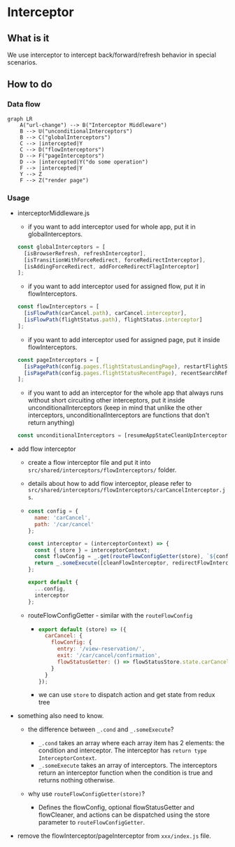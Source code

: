 # Interceptor

## What is it

We use interceptor to intercept back/forward/refresh behavior in special scenarios.

## How to do

### Data flow

```mermaid
graph LR
    A("url-change") --> B("Interceptor Middleware")
    B --> U("unconditionalInterceptors")
    B --> C("globalInterceptors")
    C --> |intercepted|Y
    C --> D("flowInterceptors")
    D --> F("pageInterceptors")
    D --> |intercepted|Y("do some operation")
    F --> |intercepted|Y
   	Y --> Z
    F --> Z("render page")
```

### Usage

- interceptorMiddleware.js

  - if you want to add interceptor used for whole app, put it in globalInterceptors.

  ```js
  const globalInterceptors = [
    [isBrowserRefresh, refreshInterceptor],
    [isTransitionWithForceRedirect, forceRedirectInterceptor],
    [isAddingForceRedirect, addForceRedirectFlagInterceptor]
  ];
  ```

  - if you want to add interceptor used for assigned flow, put it in flowInterceptors.

  ```js
  const flowInterceptors = [
    [isFlowPath(carCancel.path), carCancel.interceptor],
    [isFlowPath(flightStatus.path), flightStatus.interceptor]
  ];
  ```

  - if you want to add interceptor used for assigned page, put it inside flowInterceptors.

  ```js
  const pageInterceptors = [
    [isPagePath(config.pages.flightStatusLandingPage), restartFlightStatusInterceptor],
    [isPagePath(config.pages.flightStatusRecentPage), recentSearchRefreshInterceptor]
  ];
  ```

  - if you want to add an interceptor for the whole app that always runs without short circuiting other interceptors, put it inside unconditionalInterceptors (keep in mind that unlike the other interceptors, unconditionalInterceptors are functions that don't return anything)

  ```js
  const unconditionalInterceptors = [resumeAppStateCleanUpInterceptor];
  ```

- add flow interceptor

  - create a flow interceptor file and put it into `src/shared/interceptors/flowInterceptors/` folder.

  - details about how to add flow interceptor, please refer to `src/shared/interceptors/flowInterceptors/carCancelInterceptor.js`.

  - ```js
    const config = {
      name: 'carCancel',
      path: '/car/cancel'
    };

    const interceptor = (interceptorContext) => {
      const { store } = interceptorContext;
      const flowConfig = _.get(routeFlowConfigGetter(store), `${config.name}.flowConfig`, {});
      return _.someExecute([cleanFlowInterceptor, redirectFlowInterceptor])({ ...interceptorContext, flowConfig });
    };

    export default {
      ...config,
      interceptor
    };
    ```

  - routeFlowConfigGetter - similar with the `routeFlowConfig`

    - ```js
      export default (store) => ({
        carCancel: {
          flowConfig: {
            entry: '/view-reservation/',
            exit: '/car/cancel/confirmation',
            flowStatusGetter: () => flowStatusStore.state.carCancel
          }
        }
      });
      ```

    - we can use `store` to dispatch action and get state from redux tree

- something also need to know.

  - the difference between `_.cond` and `_.someExecute`?
    - `_.cond` takes an array where each array item has 2 elements: the condition and interceptor. The interceptor has `return type InterceptorContext`.
    - `_.someExecute` takes an array of interceptors. The interceptors return an interceptor function when the condition is true and returns nothing otherwise.
  - why use `routeFlowConfigGetter(store)`?

    - Defines the flowConfig, optional flowStatusGetter and flowCleaner, and actions can be dispatched using the store parameter to `routeFlowConfigGetter`.

- remove the flowInterceptor/pageInterceptor from `xxx/index.js` file.
